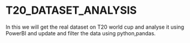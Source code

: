 # T20_DATASET_ANALYSIS

In this we will get the real dataset on T20 world cup and analyse it using PowerBI and update and filter the data using python,pandas.
